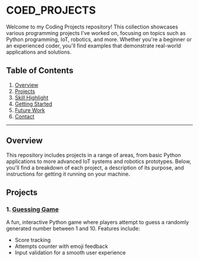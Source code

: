 # COED_PROJECTS
Welcome to my Coding Projects repository! This collection showcases various programming projects I've worked on, focusing on topics such as Python programming, IoT, robotics, and more. Whether you're a beginner or an experienced coder, you'll find examples that demonstrate real-world applications and solutions.

## Table of Contents
1. [Overview](#overview)
2. [Projects](#projects)
3. [Skill Highlight](#skill_highlight)
4. [Getting Started](#getting_started)
5. [Future Work](#future_work)
6. [Contact](#contact)
_________________________________________________________________________________________________________________________
## Overview
This repository includes projects in a range of areas, from basic Python applications to more advanced IoT systems and robotics prototypes. Below, you'll find a breakdown of each project, a description of its purpose, and instructions for getting it running on your machine.

## Projects
### 1. [Guessing Game](https://github.com/kobbieessel/COED_PROJECTS/tree/main/Number_Guessing_Game)
A fun, interactive Python game where players attempt to guess a randomly generated number between 1 and 10. Features include:
  - Score tracking
  - Attempts counter with emoji feedback
  - Input validation for a smooth user experience
